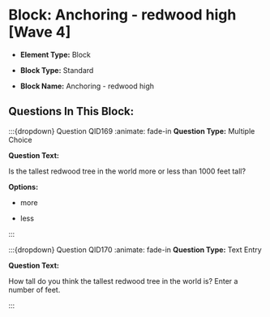 # Block: Anchoring - redwood high [Wave 4]



- **Element Type:** Block


- **Block Type:** Standard


- **Block Name:** Anchoring - redwood high


## Questions In This Block:


:::{dropdown} Question QID169
:animate: fade-in
**Question Type:** Multiple Choice

**Question Text:**

Is the tallest redwood tree in the world more or less than 1000 feet tall?

**Options:**

* more

* less


:::

:::{dropdown} Question QID170
:animate: fade-in
**Question Type:** Text Entry

**Question Text:**

How tall do you think the tallest redwood tree in the world is? Enter a number of feet.


:::



